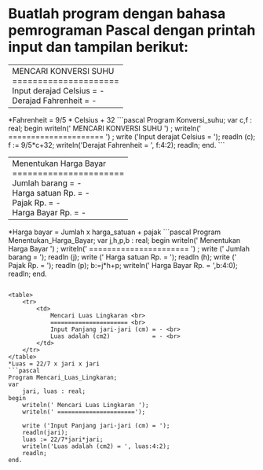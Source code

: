 # Buatlah program dengan bahasa pemrograman Pascal dengan printah input dan tampilan berikut:
<table>
    <tr>
        <td>
            MENCARI KONVERSI SUHU <br>
            ===================== <br>
            Input derajad Celsius = - <br>
            Derajad Fahrenheit    = - <br>
        </td>
    </tr>
</table>
*Fahrenheit = 9/5 * Celsius + 32
```pascal
Program Konversi_suhu;
var
    c,f : real;
begin
    writeln(' MENCARI KONVERSI SUHU ') ;
    writeln(' ===================== ') ;
    write  ('Input derajat Celsius = ');
    readln (c);
    f := 9/5*c+32;
    writeln('Derajat Fahrenheit    = ', f:4:2);
    readln;
end.
```

<table>
    <tr>
        <td>
            Menentukan Harga Bayar <br>
            ====================== <br>
            Jumlah barang    = - <br>
            Harga satuan Rp. = - <br>
            Pajak Rp.        = - <br>
            Harga Bayar Rp.  = - <br>
        </td>
    </tr>
</table>
*Harga bayar = Jumlah x harga_satuan + pajak
```pascal
Program Menentukan_Harga_Bayar;
var
    j,h,p,b : real;
begin
    writeln(' Menentukan Harga Bayar ') ;
    writeln(' ====================== ') ;
    write  (' Jumlah barang    = ');
    readln (j);
    write  (' Harga satuan Rp. = ');
    readln (h);
    write  (' Pajak        Rp. = ');
    readln (p);
    b:=j*h+p;
    writeln(' Harga Bayar  Rp. = ',b:4:0);
    readln;
end.

```

<table>
    <tr>
        <td>
            Mencari Luas Lingkaran <br>
            ====================== <br>
            Input Panjang jari-jari (cm) = - <br>
            Luas adalah (cm2)            = - <br>
        </td>
    </tr>
</table>
*Luas = 22/7 x jari x jari
```pascal
Program Mencari_Luas_Lingkaran;
var
    jari, luas : real;
begin
    writeln(' Mencari Luas Lingkaran ');
    writeln(' ======================');

    write ('Input Panjang jari-jari (cm) = ');
    readln(jari);
    luas := 22/7*jari*jari;
    writeln('Luas adalah (cm2) = ', luas:4:2);
    readln;
end.

```
